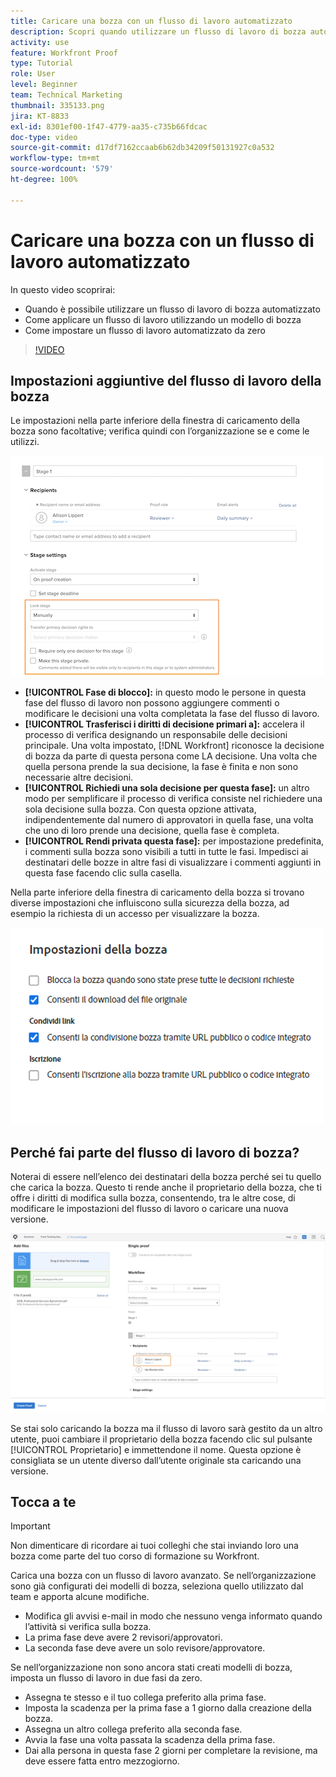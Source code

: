 ```yaml
---
title: Caricare una bozza con un flusso di lavoro automatizzato
description: Scopri quando utilizzare un flusso di lavoro di bozza automatizzato, come applicare un flusso di lavoro utilizzando un modello di bozza e come impostare un flusso di lavoro automatizzato da zero.
activity: use
feature: Workfront Proof
type: Tutorial
role: User
level: Beginner
team: Technical Marketing
thumbnail: 335133.png
jira: KT-8833
exl-id: 8301ef00-1f47-4779-aa35-c735b66fdcac
doc-type: video
source-git-commit: d17df7162ccaab6b62db34209f50131927c0a532
workflow-type: tm+mt
source-wordcount: '579'
ht-degree: 100%

---
```


# Caricare una bozza con un flusso di lavoro automatizzato

In questo video scoprirai:

* Quando è possibile utilizzare un flusso di lavoro di bozza automatizzato
* Come applicare un flusso di lavoro utilizzando un modello di bozza
* Come impostare un flusso di lavoro automatizzato da zero

>[!VIDEO](https://video.tv.adobe.com/v/335133/?quality=12&learn=on&enablevpops)



## Impostazioni aggiuntive del flusso di lavoro della bozza

Le impostazioni nella parte inferiore della finestra di caricamento della bozza sono facoltative; verifica quindi con l’organizzazione se e come le utilizzi.

![Immagine della finestra [!UICONTROL Nuova bozza]con [!UICONTROL Impostazioni fase] evidenziato.](assets/additional-proof-workflow-settings.png)

* **[!UICONTROL Fase di blocco]:** in questo modo le persone in questa fase del flusso di lavoro non possono aggiungere commenti o modificare le decisioni una volta completata la fase del flusso di lavoro.
* **[!UICONTROL Trasferisci i diritti di decisione primari a]:** accelera il processo di verifica designando un responsabile delle decisioni principale. Una volta impostato, [!DNL Workfront] riconosce la decisione di bozza da parte di questa persona come LA decisione. Una volta che quella persona prende la sua decisione, la fase è finita e non sono necessarie altre decisioni.
* **[!UICONTROL Richiedi una sola decisione per questa fase]:** un altro modo per semplificare il processo di verifica consiste nel richiedere una sola decisione sulla bozza. Con questa opzione attivata, indipendentemente dal numero di approvatori in quella fase, una volta che uno di loro prende una decisione, quella fase è completa.
* **[!UICONTROL Rendi privata questa fase]:** per impostazione predefinita, i commenti sulla bozza sono visibili a tutti in tutte le fasi. Impedisci ai destinatari delle bozze in altre fasi di visualizzare i commenti aggiunti in questa fase facendo clic sulla casella.

Nella parte inferiore della finestra di caricamento della bozza si trovano diverse impostazioni che influiscono sulla sicurezza della bozza, ad esempio la richiesta di un accesso per visualizzare la bozza.

<!--
Learn more about these in the Proof settings section of the Configure a proof article.
-->

![Immagine della sezione [!UICONTROL Impostazioni bozza] della finestra di caricamento bozza.](assets/additional-proof-workflow-settings-2.png)

<!--
### Learn more
* Automated workflow overview
* Automated workflow stages overview
-->

<!--
### Guides
* Plan an advanced workflow worksheet
-->

## Perché fai parte del flusso di lavoro di bozza?

Noterai di essere nell’elenco dei destinatari della bozza perché sei tu quello che carica la bozza. Questo ti rende anche il proprietario della bozza, che ti offre i diritti di modifica sulla bozza, consentendo, tra le altre cose, di modificare le impostazioni del flusso di lavoro o caricare una nuova versione.

![Immagine della finestra di caricamento della bozza con il proprietario della bozza evidenziato nell’elenco dei destinatari.](assets/proof-owner.png)

Se stai solo caricando la bozza ma il flusso di lavoro sarà gestito da un altro utente, puoi cambiare il proprietario della bozza facendo clic sul pulsante [!UICONTROL Proprietario] e immettendone il nome. Questa opzione è consigliata se un utente diverso dall’utente originale sta caricando una versione.

## Tocca a te

>[!IMPORTANT]
>
>Non dimenticare di ricordare ai tuoi colleghi che stai inviando loro una bozza come parte del tuo corso di formazione su Workfront.


Carica una bozza con un flusso di lavoro avanzato. Se nell’organizzazione sono già configurati dei modelli di bozza, seleziona quello utilizzato dal team e apporta alcune modifiche.

* Modifica gli avvisi e-mail in modo che nessuno venga informato quando l’attività si verifica sulla bozza.
* La prima fase deve avere 2 revisori/approvatori.
* La seconda fase deve avere un solo revisore/approvatore.

Se nell’organizzazione non sono ancora stati creati modelli di bozza, imposta un flusso di lavoro in due fasi da zero.

* Assegna te stesso e il tuo collega preferito alla prima fase.
* Imposta la scadenza per la prima fase a 1 giorno dalla creazione della bozza.
* Assegna un altro collega preferito alla seconda fase.
* Avvia la fase una volta passata la scadenza della prima fase.
* Dai alla persona in questa fase 2 giorni per completare la revisione, ma deve essere fatta entro mezzogiorno.


